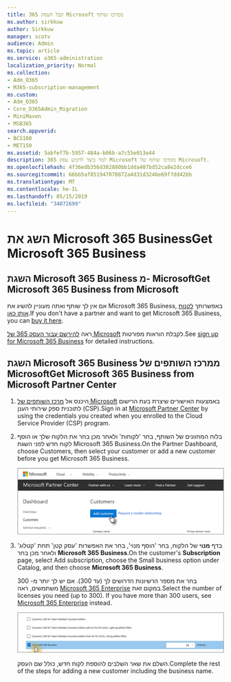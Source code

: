 ```yaml
---
title: קבל העסק 365 Microsoft ממרכז שותף
ms.author: sirkkuw
author: Sirkkuw
manager: scotv
audience: Admin
ms.topic: article
ms.service: o365-administration
localization_priority: Normal
ms.collection:
- Adm_O365
- M365-subscription-management
ms.custom:
- Adm_O365
- Core_O365Admin_Migration
- MiniMaven
- MSB365
search.appverid:
- BCS160
- MET150
ms.assetid: 5abfef7b-5957-484a-b06b-a7c55e013e44
description: למד כיצד לרכוש עסק 365 Microsoft ממרכז שותף של Microsoft.
ms.openlocfilehash: 4f36edb356d382880bb1dda407bd52ca8e2dcce6
ms.sourcegitcommit: 66bb5af851947078872a4d31d3246e69f7dd42bb
ms.translationtype: MT
ms.contentlocale: he-IL
ms.lasthandoff: 05/15/2019
ms.locfileid: "34072699"
---
```

# <a name="get-microsoft-365-business"></a><span data-ttu-id="585ac-103">השג את Microsoft 365 Business</span><span class="sxs-lookup"><span data-stu-id="585ac-103">Get Microsoft 365 Business</span></span>

## <a name="get-microsoft-365-business-from-microsoft"></a><span data-ttu-id="585ac-104">השגת Microsoft 365 Business מ- Microsoft</span><span class="sxs-lookup"><span data-stu-id="585ac-104">Get Microsoft 365 Business from Microsoft</span></span>

<span data-ttu-id="585ac-105">אם אין לך שותף ואתה מעוניין להשיג את Microsoft 365 Business, באפשרותך [לקנות אותו כאן](https://www.microsoft.com/en-US/microsoft-365/business).</span><span class="sxs-lookup"><span data-stu-id="585ac-105">If you don't have a partner and want to get Microsoft 365 Business, you can [buy it here](https://www.microsoft.com/en-US/microsoft-365/business).</span></span>

<span data-ttu-id="585ac-106">ראה [להירשם עבור העסק 365 של Microsoft](sign-up.md) לקבלת הוראות מפורטות.</span><span class="sxs-lookup"><span data-stu-id="585ac-106">See [sign up for Microsoft 365 Business](sign-up.md) for detailed instructions.</span></span>
  
## <a name="get-microsoft-365-business-from-microsoft-partner-center"></a><span data-ttu-id="585ac-107">השגת Microsoft 365 Business ממרכז השותפים של Microsoft</span><span class="sxs-lookup"><span data-stu-id="585ac-107">Get Microsoft 365 Business from Microsoft Partner Center</span></span>

1. <span data-ttu-id="585ac-108">היכנס אל [מרכז השותפים של Microsoft](https://go.microsoft.com/fwlink/p/?linkid=849910) באמצעות האישורים שיצרת בעת הרישום לתוכנית ספק שירותי הענן (CSP).</span><span class="sxs-lookup"><span data-stu-id="585ac-108">Sign in at [Microsoft Partner Center](https://go.microsoft.com/fwlink/p/?linkid=849910) by using the credentials you created when you enrolled to the Cloud Service Provider (CSP) program.</span></span> 
    
2. <span data-ttu-id="585ac-109">בלוח המחוונים של השותף, בחר 'לקוחות' ולאחר מכן בחר את הלקוח שלך או הוסף לקוח חדש לפני השגת Microsoft 365 Business.</span><span class="sxs-lookup"><span data-stu-id="585ac-109">On the Partner Dashboard, choose Customers, then select your customer or add a new customer before you get Microsoft 365 Business.</span></span>
    
    ![In the Microsoft Partner center, add a new customer.](media/ec807d07-bbd2-411f-8fe1-c644cf9a3882.png)
  
3. <span data-ttu-id="585ac-111">בדף **מנוי** של הלקוח, בחר 'הוסף מנוי', בחר את האפשרות 'עסק קטן' תחת 'קטלוג' ולאחר מכן בחר **Microsoft 365 Business**.</span><span class="sxs-lookup"><span data-stu-id="585ac-111">On the customer's **Subscription** page, select Add subscription, choose the Small business option under Catalog, and then choose **Microsoft 365 Business**.</span></span>
    
    <span data-ttu-id="585ac-p101">בחר את מספר הרשיונות הדרושים לך (עד 300). אם יש לך יותר מ- 300 משתמשים, ראה [Microsoft 365 Enterprise](https://go.microsoft.com/fwlink/p/?linkid=862316) במקום זאת.</span><span class="sxs-lookup"><span data-stu-id="585ac-p101">Select the number of licenses you need (up to 300). If you have more than 300 users, see [Microsoft 365 Enterprise](https://go.microsoft.com/fwlink/p/?linkid=862316) instead.</span></span> 
    
    ![On the New subscription page choose small business.](media/52d99e89-2175-4974-84bb-dd626048541b.png)
  
    <span data-ttu-id="585ac-115">השלם את שאר השלבים להוספת לקוח חדש, כולל שם העסק.</span><span class="sxs-lookup"><span data-stu-id="585ac-115">Complete the rest of the steps for adding a new customer including the business name.</span></span>
    


